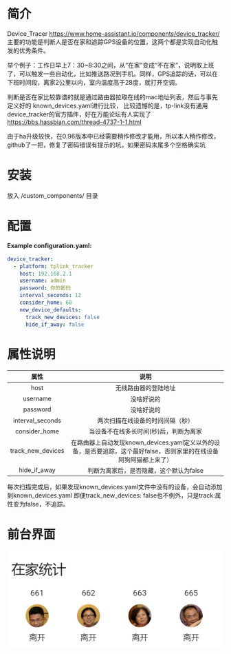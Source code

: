 # 简介
Device_Tracer https://www.home-assistant.io/components/device_tracker/ 主要的功能是判断人是否在家和追踪GPS设备的位置，这两个都是实现自动化触发的优秀条件。

举个例子：工作日早上7：30~8:30之间，从“在家”变成“不在家”，说明取上班了，可以触发一些自动化，比如推送路况到手机。同样，GPS追踪的话，可以在下班时间段，离家2公里以内，室内温度高于28度，就打开空调。

判断是否在家比较靠谱的就是通过路由器拉取在线的mac地址列表，然后与事先定义好的 known_devices.yaml进行比较，
比较遗憾的是，tp-link没有通用device_tracker的官方插件，好在万能论坛有人实现了 https://bbs.hassbian.com/thread-4737-1-1.html

由于ha升级较快，在0.96版本中已经需要稍作修改才能用，所以本人稍作修改，github了一把，修复了密码错误有提示的坑，如果密码末尾多个空格确实坑

# 安装
放入 <config directory>/custom_components/ 目录

# 配置
**Example configuration.yaml:**
```yaml
device_tracker:
  - platform: tplink_tracker
    host: 192.168.2.1
    username: admin
    password: 你的密码 
    interval_seconds: 12
    consider_home: 60
    new_device_defaults:
      track_new_devices: false
      hide_if_away: false
```

# 属性说明
| 属性 | 说明 | 
| :-------------: |:-------------:| 
| host | 无线路由器的登陆地址 | 
| username | 没啥好说的 |
| password | 没啥好说的 | 
| interval_seconds | 两次扫描在线设备的时间间隔（秒） | 
| consider_home | 当设备不在线多长时间(秒)后，判断为离家 | 
| track_new_devices | 在路由器上自动发现known_devices.yaml定义以外的设备，是否要追踪，这个最好false，否则家里的在线设备阿狗阿猫都上来了） | 
| hide_if_away | 判断为离家后，是否隐藏，这个默认为false | 

每次扫描完成后，如果发现known_devices.yaml文件中没有的设备，会自动添加到known_devices.yaml
即便track_new_devices: false也不例外，只是track:属性变为false，不追踪。

# 前台界面

![avatar](https://github.com/aalavender/tplink_tracker/blob/master/1.PNG)

